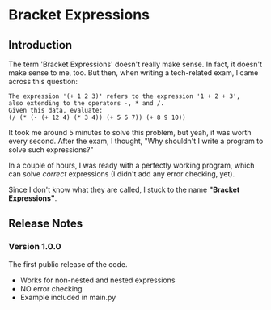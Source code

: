 # Bracket Expressions

## Introduction
The term 'Bracket Expressions' doesn't really make sense. In fact, it doesn't make sense to me, too. But then, when writing a tech-related exam, I came across this question: 

```
The expression '(+ 1 2 3)' refers to the expression '1 + 2 + 3',  
also extending to the operators -, * and /.  
Given this data, evaluate:  
(/ (* (- (+ 12 4) (* 3 4)) (+ 5 6 7)) (+ 8 9 10))
```

It took me around 5 minutes to solve this problem, but yeah, it was worth every second. After the exam, I thought, "Why shouldn't I write a program to solve such expressions?" 

In a couple of hours, I was ready with a perfectly working program, which can solve *correct* expressions (I didn't add any error checking, yet).

Since I don't know what they are called, I stuck to the name **"Bracket Expressions"**.  



## Release Notes

### Version 1.0.0
The first public release of the code.
- Works for non-nested and nested expressions
- NO error checking
- Example included in main.py